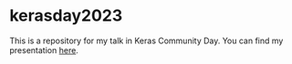 # kerasday2023
This is a repository for my talk in Keras Community Day. You can find my presentation [here](https://share.joansantoso.com/kcdsby). 
